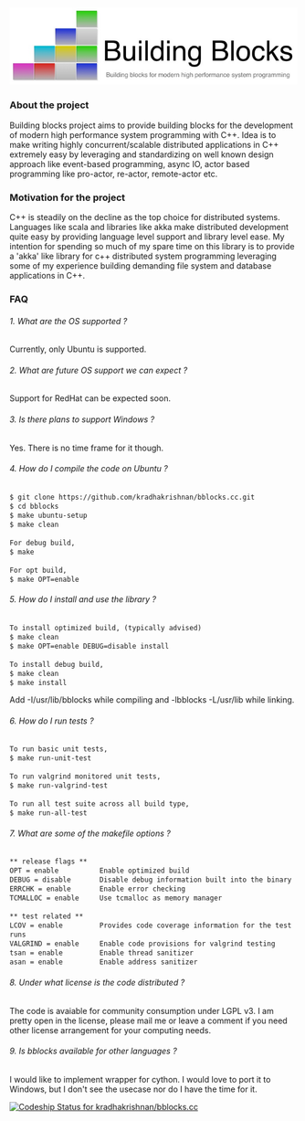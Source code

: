 ![alt tag](https://github.com/kradhakrishnan/bblocks/blob/master/doc/bblocks.jpg?raw=true)

### About the project

Building blocks project aims to provide building blocks for the development of modern high performance system programming with C++. Idea is to make writing highly concurrent/scalable distributed applications in C++ extremely easy by leveraging and standardizing on well known design approach like event-based programming, async IO, actor based programming like pro-actor, re-actor, remote-actor etc. 

### Motivation for the project

C++ is steadily on the decline as the top choice for distributed systems. Languages like scala and libraries like akka make distributed development quite easy by providing language level support and library level ease. My intention for spending so much of my spare time on this library is to provide a 'akka' like library for c++ distributed system programming leveraging some of my experience building demanding file system and database applications in C++.

### FAQ

###### 1. What are the OS supported ?

Currently, only Ubuntu is supported.

###### 2. What are future OS support we can expect ?

Support for RedHat can be expected soon.

###### 3. Is there plans to support Windows ?

Yes. There is no time frame for it though.

###### 4. How do I compile the code on Ubuntu ?

```
$ git clone https://github.com/kradhakrishnan/bblocks.cc.git
$ cd bblocks
$ make ubuntu-setup
$ make clean

For debug build,
$ make

For opt build,
$ make OPT=enable
```

###### 5. How do I install and use the library ?

```
To install optimized build, (typically advised)
$ make clean
$ make OPT=enable DEBUG=disable install

To install debug build,
$ make clean
$ make install
```

Add -I/usr/lib/bblocks while compiling and -lbblocks -L/usr/lib while linking.

###### 6. How do I run tests ?

```
To run basic unit tests,
$ make run-unit-test

To run valgrind monitored unit tests,
$ make run-valgrind-test

To run all test suite across all build type,
$ make run-all-test
```

###### 7. What are some of the makefile options ?

```
** release flags **
OPT = enable          Enable optimized build
DEBUG = disable       Disable debug information built into the binary
ERRCHK = enable       Enable error checking
TCMALLOC = enable     Use tcmalloc as memory manager

** test related **
LCOV = enable         Provides code coverage information for the test runs
VALGRIND = enable     Enable code provisions for valgrind testing
tsan = enable         Enable thread sanitizer
asan = enable         Enable address sanitizer
```

###### 8. Under what license is the code distributed ?

The code is avaiable for community consumption under LGPL v3. I am pretty open in the license, please mail me or leave a comment if you need other license arrangement for your computing needs.

###### 9. Is bblocks available for other languages ?

I would like to implement wrapper for cython. I would love to port it to Windows, but I don't see the usecase nor do I have the time for it.

[ ![Codeship Status for kradhakrishnan/bblocks.cc](https://www.codeship.io/projects/f6119580-0966-0132-2a1d-16ad0627e247/status)](https://www.codeship.io/projects/31516)
